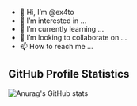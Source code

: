 - 👋 Hi, I’m @ex4to
- 👀 I’m interested in ...
- 🌱 I’m currently learning ...
- 💞️ I’m looking to collaborate on ...
- 📫 How to reach me ...

## GitHub Profile Statistics

![Anurag's GitHub stats](https://github-readme-stats.vercel.app/api?username=ex4to&show_icons=true&theme=merko)

<!---
ex4to/ex4to is a ✨ special ✨ repository because its `README.md` (this file) appears on your GitHub profile.
You can click the Preview link to take a look at your changes.
--->
